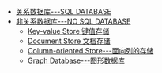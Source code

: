 
* [关系数据库---SQL DATABASE]()
* [非关系数据库---NO SQL DATABASE](WWW " 在一个常规的互联网服务中，读写比率大约是100:1到1000:1。但是，从硬盘读取数据库连接操作非常耗时，99% 的时间用于寻找磁盘。更不用说跨网络的分布式连接操作了, 为了优化读取性能, 通过4种 NoSQL 数据库将数据引入")
  * [Key-value Store 键值存储]()
  * [Document Store 文档存储]()
  * [Column-oriented Store---面向列的存储]()
  * [Graph Database---图形数据库]()
